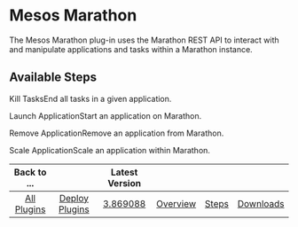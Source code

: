 
Mesos Marathon
==============

The Mesos Marathon plug-in uses the Marathon REST API to interact with and manipulate applications and tasks within a Marathon instance.


Available Steps
---------------

Kill TasksEnd all tasks in a given application.

Launch ApplicationStart an application on Marathon.

Remove ApplicationRemove an application from Marathon.

Scale ApplicationScale an application within Marathon.



|Back to ...||Latest Version||||
| :---: | :---: | :---: | :---: | :---: | :---: |
|[All Plugins](../../index.md)|[Deploy Plugins](../README.md)|[3.869088](https://raw.githubusercontent.com/UrbanCode/IBM-UCD-PLUGINS/main/files/mesos-marathon/mesos-marathon-3.869088.zip)|[Overview](overview.md)|[Steps](steps.md)|[Downloads](downloads.md)|
